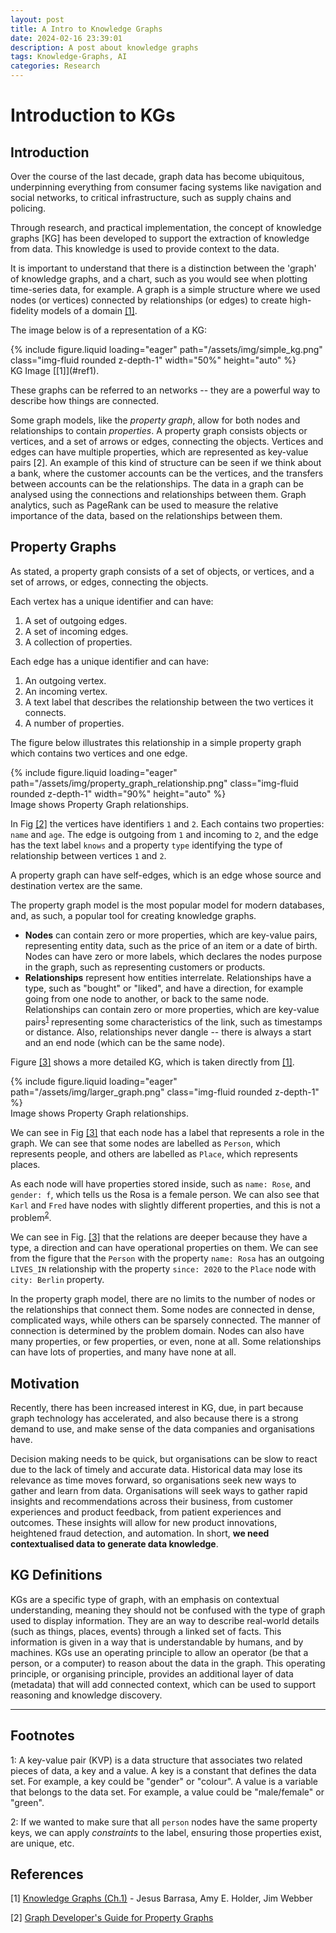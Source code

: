 ```yaml
---
layout: post
title: A Intro to Knowledge Graphs
date: 2024-02-16 23:39:01
description: A post about knowledge graphs
tags: Knowledge-Graphs, AI
categories: Research
---
```


# Introduction to KGs

## Introduction

Over the course of the last decade, graph data has become ubiquitous, underpinning everything from consumer facing systems like navigation and social networks, to critical infrastructure, such as supply chains and policing.

Through research, and practical implementation, the concept of knowledge graphs [KG] has been developed to support the extraction of knowledge from data. This knowledge is used to provide context to the data.

It is important to understand that there is a distinction between the 'graph' of knowledge graphs, and a chart, such as you would see when plotting time-series data, for example. A graph is a simple structure where we used nodes (or vertices) connected by relationships (or edges) to create high-fidelity models of a domain [[1]](#ref1).

The image below is of a representation of a KG:

<div class="row mt-3">
    <div class="col-sm mt-3 mt-md-0 text-center">
        {% include figure.liquid loading="eager" path="/assets/img/simple_kg.png" class="img-fluid rounded z-depth-1" width="50%" height="auto" %}
    </div>
</div>
<div class="caption">
    KG Image [[1]](#ref1).
</div>

<!-- <figure>
  <p align="center">
    <img src="/assets/img/simple_kg.png" alt="Fig 1: KG Image">
  </p>
  <p align="center"><a name="fig1">Fig 1:</a> KG Image [[1]](#ref1).</p>
</figure> -->

These graphs can be referred to an networks -- they are a powerful way to describe how things are connected.

Some graph models, like the _property graph_, allow for both nodes and relationships to contain _properties_. A property graph consists objects or vertices, and a set of arrows or edges, connecting the objects. Vertices and edges can have multiple properties, which are represented as key-value pairs <a name="ref2">[2]</a>. An example of this kind of structure can be seen if we think about a bank, where the customer accounts can be the vertices, and the transfers between accounts can be the relationships. The data in a graph can be analysed using the connections and relationships between them. Graph analytics, such as PageRank can be used to measure the relative importance of the data, based on the relationships between them.

## Property Graphs

As stated, a property graph consists of a set of objects, or vertices, and a set of arrows, or edges, connecting the objects.

Each vertex has a unique identifier and can have:

1. A set of outgoing edges.
2. A set of incoming edges.
3. A collection of properties.

Each edge has a unique identifier and can have:

1. An outgoing vertex.
2. An incoming vertex.
3. A text label that describes the relationship between the two vertices it connects.
4. A number of properties.

The figure below illustrates this relationship in a simple property graph which contains two vertices and one edge.

<div class="row mt-3 justify-content-center">
    <div class="col-sm-8 mt-3 mt-md-0 text-center">
        {% include figure.liquid loading="eager" path="/assets/img/property_graph_relationship.png" class="img-fluid rounded z-depth-1" width="90%" height="auto" %}
    </div>
</div>
<div class="caption text-center">
    Image shows Property Graph relationships.
</div>

<!-- <figure>
    <p align="center">
        <img src="/assets/img/property_graph_relationship.png" alt="Fig 2" width="500" height="200">
    </p>
    <p align="center"><a name="fig2">Fig 2:</a> Image shows Property Graph relationships</p>
</figure> -->

In Fig [[2]](#fig2) the vertices have identifiers `1` and `2`. Each contains two properties: `name` and `age`. The edge is outgoing from `1` and incoming to `2`, and the edge has the text label `knows` and a property `type` identifying the type of relationship between vertices `1` and `2`.

A property graph can have self-edges, which is an edge whose source and destination vertex are the same.

The property graph model is the most popular model for modern databases, and, as such, a popular tool for creating knowledge graphs.

- **Nodes** can contain zero or more properties, which are key-value pairs, representing entity data, such as the price of an item or a date of birth. Nodes can have zero or more labels, which declares the nodes purpose in the graph, such as representing customers or products.
- **Relationships** represent how entities interrelate. Relationships have a type, such as "bought" or "liked", and have a direction, for example going from one node to another, or back to the same node. Relationships can contain zero or more properties, which are key-value pairs<sup>[1](#myfootnote1)</sup> representing some characteristics of the link, such as timestamps or distance. Also, relationships never dangle -- there is always a start and an end node (which can be the same node).

Figure [[3]](#fig3) shows a more detailed KG, which is taken directly from [[1]](#ref1).

<div class="row mt-3">
    <div class="col-sm mt-3 mt-md-0">
        {% include figure.liquid loading="eager" path="/assets/img/larger_graph.png" class="img-fluid rounded z-depth-1" %}
    </div>
</div>
<div class="caption">
    Image shows Property Graph relationships.
</div>

<!-- <figure>
    <p align="center">
        <img src="/assets/img/larger_graph.png" alt="Fig 3: A Graph Representing People, their Friendships, and their Locations">
    </p>
    <p align="center"><a name="fig3">Fig 3:</a> A Graph Representing People, their Friendships, and their Locations</p>
</figure> -->

We can see in Fig [[3]](#fig3) that each node has a label that represents a role in the graph. We can see that some nodes are labelled as `Person`, which represents people, and others are labelled as `Place`, which represents places.

As each node will have properties stored inside, such as `name: Rose`, and `gender: f`, which tells us the Rosa is a female person. We can also see that `Karl` and `Fred` have nodes with slightly different properties, and this is not a problem<sup>[2](#myfootnote2)</sup>.

We can see in Fig. [[3]](#fig3) that the relations are deeper because they have a type, a direction and can have operational properties on them. We can see from the figure that the `Person` with the property `name: Rosa` has an outgoing `LIVES_IN` relationship with the property `since: 2020` to the `Place` node with `city: Berlin` property.

In the property graph model, there are no limits to the number of nodes or the relationships that connect them. Some nodes are connected in dense, complicated ways, while others can be sparsely connected. The manner of connection is determined by the problem domain. Nodes can also have many properties, or few properties, or even, none at all. Some relationships can have lots of properties, and many have none at all.

## Motivation

Recently, there has been increased interest in KG, due, in part because graph technology has accelerated, and also because there is a strong demand to use, and make sense of the data companies and organisations have.

Decision making needs to be quick, but organisations can be slow to react due to the lack of timely and accurate data. Historical data may lose its relevance as time moves forward, so organisations seek new ways to gather and learn from data. Organisations will seek ways to gather rapid insights and recommendations across their business, from customer experiences and product feedback, from patient experiences and outcomes. These insights will allow for new product innovations, heightened fraud detection, and automation. In short, **we need contextualised data to generate data knowledge**.

## KG Definitions

KGs are a specific type of graph, with an emphasis on contextual understanding, meaning they should not be confused with the type of graph used to display information. They are an way to describe real-world details (such as things, places, events) through a linked set of facts. This information is given in a way that is understandable by humans, and by machines. KGs use an operating principle to allow an operator (be that a person, or a computer) to reason about the data in the graph. This operating principle, or organising principle, provides an additional layer of data (metadata) that will add connected context, which can be used to support reasoning and knowledge discovery.

---

## Footnotes

<a name="myfootnote1">1</a>: A key-value pair (KVP) is a data structure that associates two related pieces of data, a key and a value. A key is a constant that defines the data set. For example, a key could be "gender" or "colour". A value is a variable that belongs to the data set. For example, a value could be "male/female" or "green".

<a name="myfootnote2">2</a>: If we wanted to make sure that all `person` nodes have the same property keys, we can apply _constraints_ to the label, ensuring those properties exist, are unique, etc.

## References

<a name ="ref1">[1]</a> [Knowledge Graphs (Ch.1)](https://learning.oreilly.com/library/view/knowledge-graphs/9781098104863/ch01.html) - Jesus Barrasa, Amy E. Holder, Jim Webber

<a name="ref2">[2]</a> [Graph Developer's Guide for Property Graphs](https://docs.oracle.com/en/database/oracle/property-graph/24.4/spgdg/introduction-property-graphs.html)

<!-- For more information, check out my [next post]({% post_url 2024-02-17-building-knowledge-graphs %}). -->